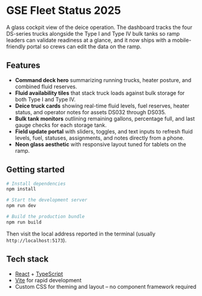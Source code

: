 # GSE Fleet Status 2025

A glass cockpit view of the deice operation. The dashboard tracks the four DS-series trucks alongside
the Type I and Type IV bulk tanks so ramp leaders can validate readiness at a glance, and it now ships
with a mobile-friendly portal so crews can edit the data on the ramp.

## Features

- **Command deck hero** summarizing running trucks, heater posture, and combined fluid reserves.
- **Fluid availability tiles** that stack truck loads against bulk storage for both Type I and Type IV.
- **Deice truck cards** showing real-time fluid levels, fuel reserves, heater status, and operator notes
  for assets DS032 through DS035.
- **Bulk tank monitors** outlining remaining gallons, percentage full, and last gauge checks for each
  storage tank.
- **Field update portal** with sliders, toggles, and text inputs to refresh fluid levels, fuel, statuses,
  assignments, and notes directly from a phone.
- **Neon glass aesthetic** with responsive layout tuned for tablets on the ramp.

## Getting started

```bash
# Install dependencies
npm install

# Start the development server
npm run dev

# Build the production bundle
npm run build
```

Then visit the local address reported in the terminal (usually `http://localhost:5173`).

## Tech stack

- [React](https://react.dev/) + [TypeScript](https://www.typescriptlang.org/)
- [Vite](https://vite.dev/) for rapid development
- Custom CSS for theming and layout – no component framework required